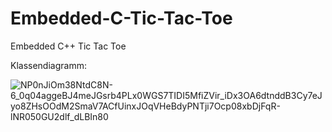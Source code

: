 # Embedded-C-Tic-Tac-Toe
Embedded C++ Tic Tac Toe


Klassendiagramm:

![NP0nJiOm38NtdC8N-6_0q04aggeBJ4meJGsrb4PLx0WGS7TIDI5MfiZVir_iDx3OA6dtnddB3Cy7eJyo8ZHsOOdM2SmaV7ACfUinxJOqVHeBdyPNTji7Ocp08xbDjFqR-lNR050GU2dlf_dLBIn80](https://user-images.githubusercontent.com/49719775/121237016-e191a400-c896-11eb-826f-80d064c34790.png)

